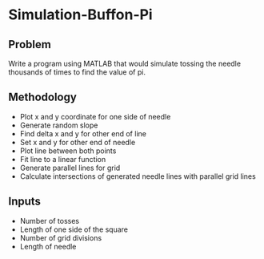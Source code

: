 # Simulation-Buffon-Pi
## Problem 
Write a program using MATLAB that
would simulate tossing the needle thousands of times to find the value of pi. 
## Methodology 
* Plot x and y coordinate for one side of needle 
* Generate random slope 
* Find delta x and y for other end of line  
* Set x and y for other end of needle 
* Plot line between both points 
* Fit line to a linear function 
* Generate parallel lines for grid
* Calculate intersections of generated needle lines with parallel grid lines 

## Inputs 
* Number of tosses 
* Length of one side of the square 
* Number of grid divisions
* Length of needle 
